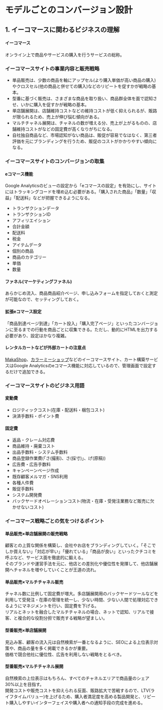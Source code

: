# モデルごとのコンバージョン設計

## 1. イーコマースに関わるビジネスの理解

#### イーコマース
オンライン上で商品やサービスの購入を行うサービスの総称。

### イーコマースサイトの事業内容と販売戦略

- 単品販売は、少数の商品を軸にアップセル(より購入単価が高い商品の購入)やクロスセル(他の商品と併せての購入)などのリピートを促すかが戦略の基本。
- 型番に基づく販売は、さまざまな商品を取り扱い、商品群全体を面で認知させ、いかに購入を促すかが戦略の基本。
- 単店舗展開は、店舗維持コストなどの維持コストが低く抑えられるが、販路が限られるため、売上が伸び悩む傾向がある。
- マルチチャネル展開は、チャネルの数が増える分、売上が上がるものの、店舗維持コストがなどの固定費が高くなりがちになる。
- 自社独自商品など、市場認知がない商品は、販促が容易でなはなく、第三者評価を元にブランディングを行うため、販促のコストがかかりやすい傾向になる。

### イーコマースサイトのコンバージョンの取集

#### eコマース機能
Google Analyticsのビューの設定から「eコマースの設定」を有効にし、サイトにはトラッキングコードを埋め込む必要がある。「購入された商品」「数量」「収益」「配送料」などが把握できるようになる。

- トランザクションデータ
- トランザクションID
- アフィリエイション
- 合計金額
- 配送料
- 税金
- アイテムデータ
- 個別の商品
- 商品のカテゴリー
- 単価
- 数量

#### ファネル(マーケティングファネル)
あらかじめ流入、商品商品紹介ページ、申し込みフォームを指定しておくと測定が可能なので、セッティングしておく。

#### 拡張eコマース設定
「商品到達ページ到達」「カート投入」「購入完了ページ」といったコンバージョンに至るまでの行動を商品ごとに収集できる。ただし、動的にHTMLを出力する必要があり、設定はかなり複雑。

#### レンタルカートなどが外部カートの注意点
[MakaShop](https://www.makeshop.jp/)、[カラーミーショップ](https://shop-pro.jp/)などのイーコマースサイト、カート構築サービスはGoogle Analyticsのeコマース機能に対応しているので、管理画面で設定するだけで追加できる。

### イーコマースサイトのビジネス用語

#### 変動費

- ロジティックコスト(在庫・配送料・梱包コスト)
- 決済手数料・ポイント費

#### 固定費

- 返品・クレーム対応費
- 商品維持・廃棄コスト
- 出品手数料・システム手数料
- 商品登録作業費(「さ(撮影)、さ(採寸)」、げ(原稿))
- 広告費・広告手数料
- キャンペーンページ作成
- 既存顧客メルマガ・SNS利用
- 各種人件費
- 販促手数料
- システム開発費
- バックヤードオペレーションコスト(物流・在庫・受発注業務など販売に欠かせないコスト)

### イーコマース戦略ごとの気をつけるポイント

#### 単品販売×単店舗展開の販売戦略
顧客との上質な関係を構築し、会社やお店をブランディングしていく。「そこでしか買えない」「対応が早い」「優れている」「商品が良い」といったクチコミを呼ぶなど、サービス面を徹底的に鍛える。<br>
そのブランドや運営手法を元に、他店との差別化や優位性を発揮して、他店舗展開へチャネルを増やしていくことが王道の流れ。

#### 単品販売×マルチチャネル販売
チャネル数に比例して固定費が増大。多店舗展開用のバックヤードツールなどを利用して受発注・在庫の管理を統一し、少ない時間、少ない人間で処理対応できるようにマネジメントを行い、固定費を下げる。<br>
リアルとネットを融合したマルチチャネルの場合、ネットで認知、リアルで接客、と複合的な役割分担で販売する戦略が望ましい。

#### 型番販売×単店舗展開
見込み客、顧客の流入元は自然検索が一番となるように、SEOによる上位表示対策や、商品の量を多く掲載できるかが重要。<br>
価格で競合他社に優位性、広告を利用しない戦略をとるべき。

#### 型番販売×マルチチャネル展開
自然検索の上位表示はもちろん、すべてのチャネルエリアで商品量のシェア30%以上を目指す。<br>
開発コストや販売コストを抑えられる反面、販路拡大で苦戦するので、LTV(ライフタイムバリュー)を上げるため、購入者満足度を高める製品開発と、リピート購入しやすいインターフェイスや購入者への通知手段の完成を進める。
